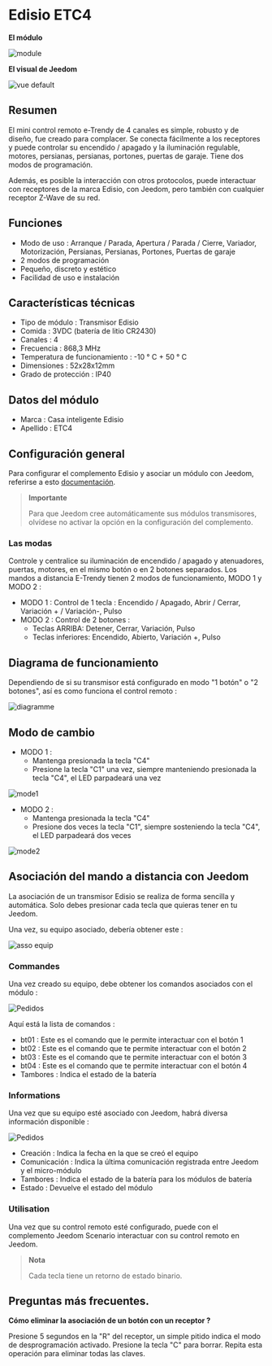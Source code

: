 # Edisio ETC4

**El módulo**

![module](images/etc4/module.jpg)

**El visual de Jeedom**

![vue default](images/etc4/vue_default.jpg)

## Resumen

El mini control remoto e-Trendy de 4 canales es simple, robusto y de diseño, fue creado para complacer. Se conecta fácilmente a los receptores y puede controlar su encendido / apagado y la iluminación regulable, motores, persianas, persianas, portones, puertas de garaje. Tiene dos modos de programación.

Además, es posible la interacción con otros protocolos, puede interactuar con receptores de la marca Edisio, con Jeedom, pero también con cualquier receptor Z-Wave de su red.

## Funciones 

-   Modo de uso : Arranque / Parada, Apertura / Parada / Cierre, Variador, Motorización, Persianas, Persianas, Portones, Puertas de garaje
-   2 modos de programación
-   Pequeño, discreto y estético
-   Facilidad de uso e instalación

## Características técnicas

-   Tipo de módulo : Transmisor Edisio
-   Comida : 3VDC (batería de litio CR2430)
-   Canales : 4
-   Frecuencia : 868,3 MHz
-   Temperatura de funcionamiento : -10 ° C + 50 ° C
-   Dimensiones : 52x28x12mm
-   Grado de protección : IP40

## Datos del módulo

-   Marca : Casa inteligente Edisio
-   Apellido : ETC4

## Configuración general

Para configurar el complemento Edisio y asociar un módulo con Jeedom,
referirse a esto
[documentación](https://doc.jeedom.com/es_ES/plugins/automation%20protocol/edisio/).

> **Importante**
>
> Para que Jeedom cree automáticamente sus módulos transmisores, olvídese
> no activar la opción en la configuración del complemento.

### Las modas

Controle y centralice su iluminación de encendido / apagado y atenuadores, puertas, motores, en el mismo botón o en 2 botones separados. Los mandos a distancia E-Trendy tienen 2 modos de funcionamiento, MODO 1 y MODO 2 :

-   MODO 1 : Control de 1 tecla : Encendido / Apagado, Abrir / Cerrar, Variación + / Variación-, Pulso
-   MODO 2 : Control de 2 botones :
    -   Teclas ARRIBA: Detener, Cerrar, Variación, Pulso
    -   Teclas inferiores: Encendido, Abierto, Variación +, Pulso

## Diagrama de funcionamiento

Dependiendo de si su transmisor está configurado en modo "1 botón" o "2 botones", así es como funciona el control remoto :

![diagramme](images/etc4/diagramme.jpg)

## Modo de cambio

-   MODO 1 :
    -   Mantenga presionada la tecla "C4"
    -   Presione la tecla "C1" una vez, siempre manteniendo presionada la tecla "C4", el LED parpadeará una vez

![mode1](images/etc4/mode1.jpg)

-   MODO 2 :
    -   Mantenga presionada la tecla "C4"
    -   Presione dos veces la tecla "C1", siempre sosteniendo la tecla "C4", el LED parpadeará dos veces

![mode2](images/etc4/mode2.jpg)

## Asociación del mando a distancia con Jeedom

La asociación de un transmisor Edisio se realiza de forma sencilla y automática. Solo debes presionar cada tecla que quieras tener en tu Jeedom.

Una vez, su equipo asociado, debería obtener este :

![asso equip](images/etc4/asso_equip.jpg)

### Commandes

Una vez creado su equipo, debe obtener los comandos asociados con el módulo :

![Pedidos](images/etc4/commandes.jpg)

Aquí está la lista de comandos :

-   bt01 : Este es el comando que le permite interactuar con el botón 1
-   bt02 : Este es el comando que te permite interactuar con el botón 2
-   bt03 : Este es el comando que te permite interactuar con el botón 3
-   bt04 : Este es el comando que te permite interactuar con el botón 4
-   Tambores : Indica el estado de la batería

### Informations

Una vez que su equipo esté asociado con Jeedom, habrá diversa información disponible :

![Pedidos](images/etc4/infos.jpg)

-   Creación : Indica la fecha en la que se creó el equipo
-   Comunicación : Indica la última comunicación registrada entre Jeedom y el micro-módulo
-   Tambores : Indica el estado de la batería para los módulos de batería
-   Estado : Devuelve el estado del módulo

### Utilisation

Una vez que su control remoto esté configurado, puede con el complemento Jeedom Scenario interactuar con su control remoto en Jeedom.

> **Nota**
>
> Cada tecla tiene un retorno de estado binario.

## Preguntas más frecuentes.

**Cómo eliminar la asociación de un botón con un receptor ?**

Presione 5 segundos en la "R" del receptor, un simple pitido indica el modo de desprogramación activado. Presione la tecla "C" para borrar. Repita esta operación para eliminar todas las claves.
